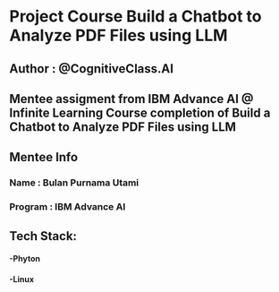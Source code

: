 # Project Course Build a Chatbot to Analyze PDF Files using LLM

## Author : @CognitiveClass.AI

## Mentee assigment from IBM Advance AI @ Infinite Learning Course completion of Build a Chatbot to Analyze PDF Files using LLM

## Mentee Info

### Name : Bulan Purnama Utami

### Program : IBM Advance AI

## Tech Stack:

#### -Phyton
#### -Linux
